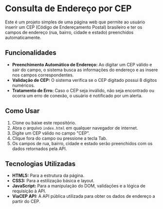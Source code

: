 # Consulta de Endereço por CEP

Este é um projeto simples de uma página web que permite ao usuário inserir um CEP (Código de Endereçamento Postal) brasileiro e ter os campos de endereço (rua, bairro, cidade e estado) preenchidos automaticamente.

## Funcionalidades

- **Preenchimento Automático de Endereço:** Ao digitar um CEP válido e sair do campo, o sistema busca as informações do endereço e as insere nos campos correspondentes.
- **Validação de CEP:** O sistema verifica se o CEP digitado possui 8 dígitos numéricos.
- **Tratamento de Erro:** Caso o CEP seja inválido, não seja encontrado ou ocorra um erro de conexão, o usuário é notificado por um alerta.

## Como Usar

1.  Clone ou baixe este repositório.
2.  Abra o arquivo `index.html` em qualquer navegador de internet.
3.  Digite um CEP válido no campo "CEP".
4.  Clique fora do campo ou pressione a tecla Tab.
5.  Os campos de rua, bairro, cidade e estado serão preenchidos com os dados retornados pela API.

## Tecnologias Utilizadas

- **HTML5:** Para a estrutura da página.
- **CSS3:** Para a estilização básica e layout.
- **JavaScript:** Para a manipulação do DOM, validações e a lógica de requisição à API.
- **ViaCEP API:** A API pública utilizada para obter os dados de endereço a partir do CEP.
